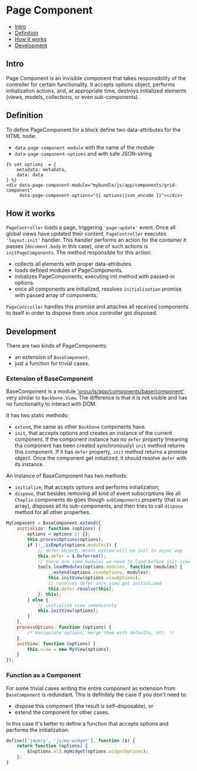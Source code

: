 Page Component
==============

 * [Intro](#intro)
 * [Definition](#definition)
 * [How it works](#definition)
 * [Development](#development)

## Intro
Page Component is an invisible component that takes responsibility of the controller for certain functionality. It accepts options object, performs initialization actions, and, at appropriate time, destroys initialized elements (views, models, collections, or even sub-components).

## Definition
To define PageComponent for a block define two data-attributes for the HTML node:

 - `data-page-component-module` with the name of the module
 - `data-page-component-options` and with safe JSON-string

```twig
{% set options  = {
    metadata: metaData,
    data: data
} %}
<div data-page-component-module="mybundle/js/app/components/grid-component"
     data-page-component-options="{{ options|json_encode }}"></div>
```

## How it works

`PageController` loads a page, triggering `'page:update'` event. Once all global views have updated their content, `PageController` executes `'layout:init'` handler. This handler performs an action for the container it passes (`document.body` in this case), one of such actions is `initPageComponents`. The method responsible for this action:

 - collects all elements with proper data-attributes.
 - loads defined modules of PageComponents.
 - initializes PageComponents, executing init method with passed-in options.
 - once all components are initialized, resolves `initialization` promise with passed array of components.

`PageController` handles this promise and attaches all received components to itself in order to dispose them once controller got disposed.

## Development
There are two kinds of PageComponents:

 - an extension of `BaseComponent`.
 - just a function for trivial cases.

### Extension of BaseComponent
BaseComponent is a module ['oroui/js/app/components/base/component'](../../public/js/app/components/base/component.js) very similar to `Backbone.View`. The difference is that it is not visible and has no functionality to interact with DOM.

It has two static methods:

 - `extend`, the same as other `Backbone` components have.
 - `init`, that accepts options and creates an instance of the current component. If the component instance has no `defer` property (meaning tha component has been created synchronously) `init` method returns this component. If it has `defer` property, `init` method returns a promise object. Once the component get initialized, it should resolve `defer` with its instance.

An instance of BaseComponent has two methods:

 - `initialize`, that accepts options and performs initialization;
 - `dispose`, that besides removing all kind of event subscriptions like all `Chaplin` components do goes though `subComponents` property (that is an array), disposes all its sub-components, and then tries to call `dispose` method for all other properties.

```javascript
MyComponent = BaseComponent.extend({
    initialize: function (options) {
        options = options || {};
        this.processOptions(options);
        if (!_.isEmpty(options.modules)) {
            // defer object, means myView will be init in async way
            this.defer = $.Deferred();
            // there are some modules we need to load before init view
            tools.loadModules(options.modules, function (modules) {
                _.extend(options.viewOptions, modules);
                this.initView(options.viewOptions);
                // resolves defer once view get initialized
                this.defer.resolve(this);
            }, this);
        } else {
            // initialize view immediately
            this.initView(options);
        }
    },
    processOptions: function (options) {
        /* manipulate options, merge them with defaults, etc. */
    },
    initView: function (options) {
        this.view = new MyView(options);
    }
});
```


### Function as a Component
For some trivial cases writing the entire component as extension from `BaseComponent` is redundant. This is definitely the case if you don't need to:

 - dispose this component (the result is self-disposable), or
 - extend the component for other cases.

In this case it's better to define a function that accepts options and performs the initialization:

```javascript
define(['jquery', 'js/my-widget'], function ($) {
    return function (options) {
        $(options.el).myWidget(options.widgetOptions);
    };
}
```
